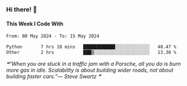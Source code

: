 ### Hi there! 👋

#### This Week I Code With
<!--START_SECTION:waka-->

```txt
From: 08 May 2024 - To: 15 May 2024

Python       7 hrs 18 mins   ████████████░░░░░░░░░░░░░   48.47 %
Other        2 hrs           ███▒░░░░░░░░░░░░░░░░░░░░░   13.30 %
```

<!--END_SECTION:waka-->

<!--STARTS_HERE_QUOTE_README-->
<i>❝“When you are stuck in a traffic jam with a Porsche, all you do is burn more gas in idle.  Scalability is about building wider roads, not about building faster cars.”— Steve Swartz   ❞</i>
<!--ENDS_HERE_QUOTE_README-->
